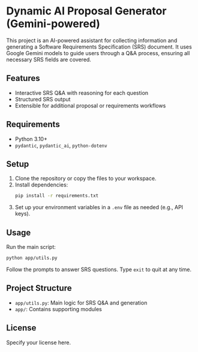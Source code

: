# Dynamic AI Proposal Generator (Gemini-powered)

This project is an AI-powered assistant for collecting information and generating a Software Requirements Specification (SRS) document. It uses Google Gemini models to guide users through a Q&A process, ensuring all necessary SRS fields are covered.

## Features

- Interactive SRS Q&A with reasoning for each question
- Structured SRS output
- Extensible for additional proposal or requirements workflows

## Requirements

- Python 3.10+
- `pydantic`, `pydantic_ai`, `python-dotenv`

## Setup

1. Clone the repository or copy the files to your workspace.
2. Install dependencies:
   ```bash
   pip install -r requirements.txt
   ```
3. Set up your environment variables in a `.env` file as needed (e.g., API keys).

## Usage

Run the main script:

```bash
python app/utils.py
```

Follow the prompts to answer SRS questions. Type `exit` to quit at any time.

## Project Structure

- `app/utils.py`: Main logic for SRS Q&A and generation
- `app/`: Contains supporting modules

## License

Specify your license here.
